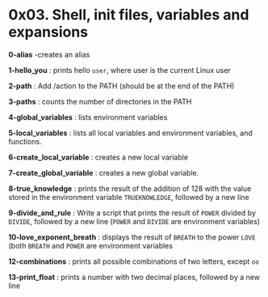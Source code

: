 # 0x03. Shell, init files, variables and expansions

**0-alias** -creates an alias

**1-hello_you** : prints hello `user`, where user is the current Linux user

**2-path** : Add /action to the PATH (should be at the end of the PATH)

**3-paths** : counts the number of directories in the PATH

**4-global_variables** : lists environment variables

**5-local_variables** : lists all local variables and environment variables, and functions.

**6-create_local_variable** : creates a new local variable

**7-create_global_variable** : creates a new global variable.

**8-true_knowledge** : prints the result of the addition of 128 with the value stored in the environment variable `TRUEKNOWLEDGE`, followed by a new line

**9-divide_and_rule** : Write a script that prints the result of `POWER` divided by `DIVIDE`, followed by a new line (`POWER` and `DIVIDE` are environment variables)

**10-love_exponent_breath** : displays the result of `BREATH` to the power `LOVE` (both `BREATH` and `POWER` are environment variables

**12-combinations** : prints all possible combinations of two letters, except `oo`

**13-print_float** : prints a number with two decimal places, followed by a new line
